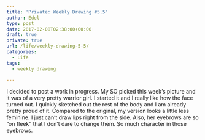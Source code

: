 ```yaml
---
title: 'Private: Weekly Drawing #5.5'
author: Edel
type: post
date: 2017-02-08T02:38:00+00:00
draft: true
private: true
url: /life/weekly-drawing-5-5/
categories:
  - Life
tags:
  - weekly drawing

---
```

I decided to post a work in progress. My SO picked this week&#8217;s picture and it was of a very pretty warrior girl. I started it and I really like how the face turned out. I quickly sketched out the rest of the body and I am already pretty proud of it. Compared to the original, my version looks a little less feminine. I just can&#8217;t draw lips right from the side. Also, her eyebrows are so &#8220;on fleek&#8221; that I don&#8217;t dare to change them. So much character in those eyebrows.

<img data-attachment-id="174" data-permalink="http://edelgrace.me/blog/life/weekly-drawing-5-5/attachment/drawing-warrior-girl/" data-orig-file="https://i0.wp.com/edelgrace.me/blog/wp-content/uploads/2017/01/drawing-warrior-girl.jpg?fit=600%2C834" data-orig-size="600,834" data-comments-opened="1" data-image-meta="{&quot;aperture&quot;:&quot;2.4&quot;,&quot;credit&quot;:&quot;&quot;,&quot;camera&quot;:&quot;LG-K210&quot;,&quot;caption&quot;:&quot;&quot;,&quot;created_timestamp&quot;:&quot;1485718765&quot;,&quot;copyright&quot;:&quot;&quot;,&quot;focal_length&quot;:&quot;3.18&quot;,&quot;iso&quot;:&quot;150&quot;,&quot;shutter_speed&quot;:&quot;0.041666666666667&quot;,&quot;title&quot;:&quot;&quot;,&quot;orientation&quot;:&quot;1&quot;}" data-image-title="drawing-warrior-girl" data-image-description="" data-medium-file="https://i0.wp.com/edelgrace.me/blog/wp-content/uploads/2017/01/drawing-warrior-girl.jpg?fit=216%2C300" data-large-file="https://i0.wp.com/edelgrace.me/blog/wp-content/uploads/2017/01/drawing-warrior-girl.jpg?fit=600%2C834" src="https://i0.wp.com/edelgrace.me/blog/wp-content/uploads/2017/01/drawing-warrior-girl.jpg?resize=600%2C834" alt="" class="alignnone size-full wp-image-174" srcset="https://i0.wp.com/edelgrace.me/blog/wp-content/uploads/2017/01/drawing-warrior-girl.jpg?w=600 600w, https://i0.wp.com/edelgrace.me/blog/wp-content/uploads/2017/01/drawing-warrior-girl.jpg?resize=216%2C300 216w" sizes="(max-width: 600px) 100vw, 600px" data-recalc-dims="1" />